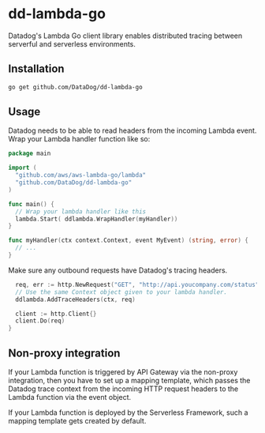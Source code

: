 # dd-lambda-go

Datadog's Lambda Go client library enables distributed tracing between serverful and serverless environments.

## Installation

```bash
go get github.com/DataDog/dd-lambda-go
```

## Usage

Datadog needs to be able to read headers from the incoming Lambda event. Wrap your Lambda handler function like so:

```go
package main

import (
  "github.com/aws/aws-lambda-go/lambda"
  "github.com/DataDog/dd-lambda-go"
)

func main() {
  // Wrap your lambda handler like this
  lambda.Start( ddlambda.WrapHandler(myHandler))
}

func myHandler(ctx context.Context, event MyEvent) (string, error) {
  // ...
}
```

Make sure any outbound requests have Datadog's tracing headers.

```go
  req, err := http.NewRequest("GET", "http://api.youcompany.com/status")
  // Use the same Context object given to your lambda handler.
  ddlambda.AddTraceHeaders(ctx, req)

  client := http.Client{}
  client.Do(req)
}
```

## Non-proxy integration

If your Lambda function is triggered by API Gateway via the non-proxy integration, then you have to set up a mapping template, which passes the Datadog trace context from the incoming HTTP request headers to the Lambda function via the event object.

If your Lambda function is deployed by the Serverless Framework, such a mapping template gets created by default.